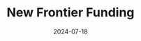 ---  
layout: startup_page  
title: "New Frontier Funding"  
id: "newfrontierfunding.com"  
permalink: "/newfrontierfundingnewfrontierfunding.com07182024/"  
website: "https://newfrontierfunding.com"  
funding_round: "Growth Round"  
funding_amount: ""  
investors: "Homsher Family Office"  
about: "New Frontier Funding uses generative AI to help small and medium-sized businesses (SMBs) find credit and debt funding. It connects undercapitalized businesses with lenders, streamlining the process and improving access to capital. The platform leverages proprietary data and AI to match borrowers with suitable lenders efficiently."  
markets: "Fintech, AI"  
hq: "San Diego, California, United States"  
founded_year: "2022"  
linkedin: "https://www.linkedin.com/company/new-frontier-funding"  
twitter: "https://twitter.com/newfrontierlend"  
instagram: ""  
facebook: "https://www.facebook.com/profile.php?id=100094011835893&paipv=0&eav=AfYI16ngNyKY8ifTR8B5quLefv3jzbt_yGDEEzsQVI-xkNMuW3zpPWE5LHPMIv4vs6w"  
crunchbase: "https://www.crunchbase.com/organization/new-frontier-funding"  
pitchbook: "https://pitchbook.com/profiles/company/550618-93"  

date_display: "18-Jul-2024"  
date: "2024-07-18"

# SEO Optimization  
meta_title: "New Frontier Funding - Growth Round"  
meta_description: "New Frontier Funding, New Frontier Funding uses generative AI to help small and medium-sized businesses (SMBs) find credit and debt funding. It connects undercapitalized bu..."  
meta_keywords: "New Frontier Funding, Fintech, AI, Growth Round funding"  
canonical_url: "https://startup.projectstartups.com/newfrontierfundingnewfrontierfunding.com07182024/"  
---